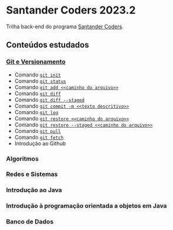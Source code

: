 # Santander Coders 2023.2

Trilha back-end do programa [Santander Coders](https://app.becas-santander.com/pt-BR/program/bolsas-santander-tecnologia-santander-coders-2023).

## Conteúdos estudados

### [Git e Versionamento](https://github.com/yuridiasp/santander-coders-2023.2/tree/main/src/Git%20e%20Versionamento)
* Comando [`git init`](https://git-scm.com/docs/git-init)
* Comando [`git status`](https://git-scm.com/docs/git-status)
* Comando [`git add <<caminho do arquivo>>`](https://git-scm.com/docs/git-add)
* Comando [`git diff`](https://git-scm.com/docs/git-diff)
* Comando [`git diff --staged`](https://git-scm.com/docs/git-diff)
* Comando [`git commit -m <<texto descritivo>>`](https://git-scm.com/docs/git-commit)
* Comando [`git log`](https://git-scm.com/docs/git-log)
* Comando [`git restore <<caminho do arquivo>>`](https://git-scm.com/docs/git-restore)
* Comando [`git restore --staged <<caminho do arquivo>>`](https://git-scm.com/docs/git-restore)
* Comando [`git pull`](https://git-scm.com/docs/git-pull)
* Comando [`git fetch`](https://git-scm.com/docs/git-fetch)
* Introdução ao Github

### Algoritmos

### Redes e Sistemas

### Introdução ao Java

### Introdução à programação orientada a objetos em Java

### Banco de Dados
